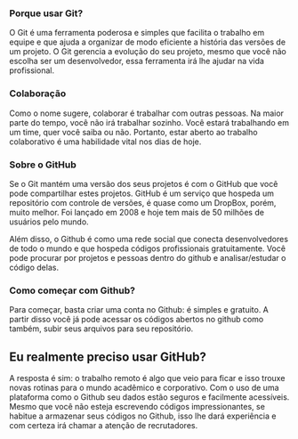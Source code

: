 ### Porque usar Git?

O Git é uma ferramenta poderosa e simples que facilita o trabalho em equipe e que ajuda a organizar de modo eficiente a história das versões de um projeto. O Git gerencia a evolução do seu projeto, mesmo que você não escolha  ser um desenvolvedor, essa ferramenta irá lhe ajudar na vida profissional.

### Colaboração

Como o nome sugere, colaborar é trabalhar com outras pessoas. Na maior parte do tempo, você não irá trabalhar sozinho. Você estará trabalhando em um time, quer você saiba ou não. Portanto, estar aberto ao trabalho colaborativo é uma habilidade vital nos dias de hoje.

### Sobre o GitHub

Se o Git mantém uma versão dos seus projetos é com o GitHub que você pode compartilhar estes projetos. GitHub é um serviço que hospeda um repositório com controle de versões, é quase como um DropBox, porém, muito melhor. Foi lançado em 2008 e hoje tem mais de 50 milhões de usuários pelo mundo. 

Além disso, o Github é como uma rede social que conecta desenvolvedores de todo o mundo e que hospeda códigos profissionais gratuitamente. Você pode procurar por projetos e pessoas dentro do github e analisar/estudar o código delas. 

### Como começar com Github?

Para começar, basta criar uma conta no Github: é simples e gratuito. A partir disso você já pode acessar os códigos abertos no github como também, subir seus arquivos para seu repositório. 


## Eu realmente preciso usar GitHub? 

A resposta é sim: o trabalho remoto é algo que veio para ficar e isso trouxe novas rotinas para o mundo acadêmico e corporativo. Com o uso de uma plataforma como o Github seu dados estão seguros e facilmente acessíveis. Mesmo que você não esteja escrevendo códigos impressionantes, se habitue a armazenar seus códigos no Github, isso lhe dará experiência e com certeza irá chamar a atenção de recrutadores.
